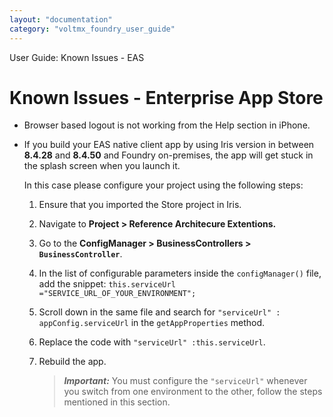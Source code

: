 ```yaml
---
layout: "documentation"
category: "voltmx_foundry_user_guide"
---
```

                              

User Guide: Known Issues - EAS

Known Issues - Enterprise App Store
===================================

*   Browser based logout is not working from the Help section in iPhone.
    
*   If you build your EAS native client app by using Iris version in between **8.4.28** and **8.4.50** and Foundry on-premises, the app will get stuck in the splash screen when you launch it.
    
    In this case please configure your project using the following steps:
    
    1.  Ensure that you imported the Store project in Iris.
    2.  Navigate to **Project > Reference Architecure Extentions.**
    3.  Go to the **ConfigManager > BusinessControllers > `BusinessController`**.
    4.  In the list of configurable parameters inside the `configManager()` file, add the snippet: `this.serviceUrl ="SERVICE_URL_OF_YOUR_ENVIRONMENT";`
    5.  Scroll down in the same file and search for `"serviceUrl" : appConfig.serviceUrl` in the `getAppProperties` method.
    6.  Replace the code with `"serviceUrl" :this.serviceUrl`.
    7.  Rebuild the app.
        
        > **_Important:_** You must configure the `"serviceUrl"` whenever you switch from one environment to the other, follow the steps mentioned in this section.
